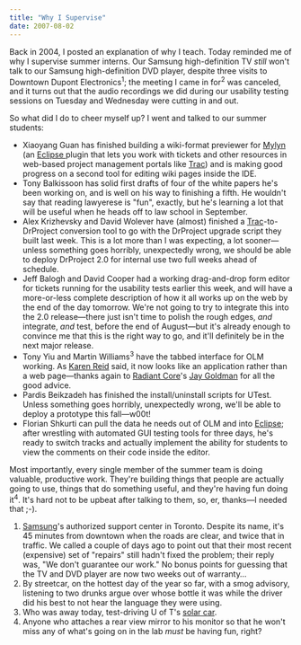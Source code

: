 ```yaml
---
title: "Why I Supervise"
date: 2007-08-02
---
```

Back in 2004, I posted an explanation of why I teach.  Today reminded me of why I supervise summer interns.  Our Samsung high-definition TV <em>still</em> won't talk to our Samsung high-definition DVD player, despite three visits to Downtown Dupont Electronics<sup>1</sup>; the meeting I came in for<sup>2</sup> was canceled, and it turns out that the audio recordings we did during our usability testing sessions on Tuesday and Wednesday were cutting in and out.

So what did I do to cheer myself up? I went and talked to our summer students:
<ul>
  <li>Xiaoyang Guan has finished building a wiki-format previewer for <a href="http://www.eclipse.org/mylyn/">Mylyn</a> (an <a href="http://www.eclipse.org">Eclipse </a>plugin that lets you work with tickets and other resources in web-based project management portals like <a href="http://trac.edgewall.org">Trac</a>) and is making good progress on a second tool for editing wiki pages inside the IDE.</li>
  <li>Tony Balkissoon has solid first drafts of four of the white papers he's been working on, and is well on his way to finishing a fifth. He wouldn't say that reading lawyerese is "fun", exactly, but he's learning a lot that will be useful when he heads off to law school in September.</li>
  <li>Alex Krizhevsky and David Wolever have (almost) finished a <a href="http://trac.edgewall.org">Trac</a>-to-DrProject conversion tool to go with the DrProject upgrade script they built last week.  This is a lot more than I was expecting, a lot sooner—unless something goes horribly, unexpectedly wrong, we should be able to deploy DrProject 2.0 for internal use two full weeks ahead of schedule.</li>
  <li>Jeff Balogh and David Cooper had a working drag-and-drop form editor for tickets running for the usability tests earlier this week, and will have a more-or-less complete description of how it all works up on the web by the end of the day tomorrow. We're not going to try to integrate this into the 2.0 release—there just isn't time to polish the rough edges, <em>and</em> integrate, <em>and</em> test, before the end of August—but it's already enough to convince me that this is the right way to go, and it'll definitely be in the next major release.</li>
  <li>Tony Yiu and Martin Williams<sup>3</sup> have the tabbed interface for OLM working.  As <a href="http://www.cs.toronto.edu/~reid">Karen Reid</a> said, it now looks like an application rather than a web page—thanks again to <a href="http://www.radiantcore.com">Radiant Core</a>'s <a href="http://www.radiantcore.com/blog/author/jgoldman">Jay Goldman</a> for all the good advice.</li>
  <li>Pardis Beikzadeh has finished the install/uninstall scripts for UTest. Unless something goes horribly, unexpectedly wrong, we'll be able to deploy a prototype this fall—w00t!</li>
  <li>Florian Shkurti can pull the data he needs out of OLM and into <a href="http://www.eclipse.org">Eclipse</a>; after wrestling with automated GUI testing tools for three days, he's ready to switch tracks and actually implement the ability for students to view the comments on their code inside the editor.</li>
</ul>
Most importantly, every single member of the summer team is doing valuable, productive work. They're building things that people are actually going to use, things that do something useful, and they're having fun doing it<sup>4</sup>. It's hard not to be upbeat after talking to them, so, er, thanks—I needed that ;-).
<ol>
  <li><a href="http://www.samsung.com">Samsung</a>'s authorized support center in Toronto. Despite its name, it's 45 minutes from downtown when the roads are clear, and twice that in traffic.  We called a couple of days ago to point out that their most recent (expensive) set of "repairs" still hadn't fixed the problem; their reply was, "We don't guarantee our work." No bonus points for guessing that the TV and DVD player are now two weeks out of warranty…</li>
  <li>By streetcar, on the hottest day of the year so far, with a smog advisory, listening to two drunks argue over whose bottle it was while the driver did his best to not hear the language they were using.</li>
  <li>Who was away today, test-driving U of T's <a href="http://www.blueskysolar.utoronto.ca/">solar car</a>.</li>
  <li>Anyone who attaches a rear view mirror to his monitor so that he won't miss any of what's going on in the lab <em>must</em> be having fun, right?</li>
</ol>
